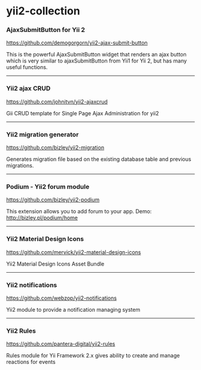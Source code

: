 # yii2-collection

### AjaxSubmitButton for Yii 2
https://github.com/demogorgorn/yii2-ajax-submit-button

This is the powerful AjaxSubmitButton widget that renders an ajax button which is very similar to ajaxSubmitButton from Yii1 for Yii 2, but has many useful functions.

-----------------------------

### Yii2 ajax CRUD
https://github.com/johnitvn/yii2-ajaxcrud

Gii CRUD template for Single Page Ajax Administration for yii2

-----------------------------

### Yii2 migration generator
https://github.com/bizley/yii2-migration

Generates migration file based on the existing database table and previous migrations.

-----------------------------

### Podium - Yii2 forum module
https://github.com/bizley/yii2-podium 

This extension allows you to add forum to your app. Demo: http://bizley.pl/podium/home

-----------------------------

### Yii2 Material Design Icons
https://github.com/mervick/yii2-material-design-icons

Yii2 Material Design Icons Asset Bundle

-----------------------------

### Yii2 notifications
https://github.com/webzop/yii2-notifications

Yii2 module to provide a notification managing system

-----------------------------

### Yii2 Rules
https://github.com/pantera-digital/yii2-rules

Rules module for Yii Framework 2.x gives ability to create and manage reactions for events
